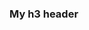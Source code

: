 <head>
    <link rel="stylesheet" href="style.css">
</head>
<div class="title-h3 container">
    <h3>My h3 header</h3>
</div>
